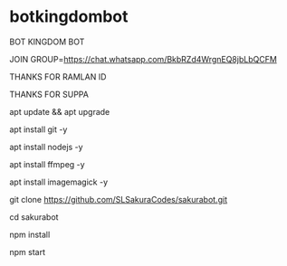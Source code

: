 # botkingdombot
BOT KINGDOM BOT

JOIN GROUP=https://chat.whatsapp.com/BkbRZd4WrgnEQ8jbLbQCFM

THANKS FOR RAMLAN ID

THANKS FOR SUPPA

apt update && apt upgrade

apt install git -y

apt install nodejs -y

apt install ffmpeg -y

apt install imagemagick -y

git clone https://github.com/SLSakuraCodes/sakurabot.git

cd sakurabot

npm install

npm start
